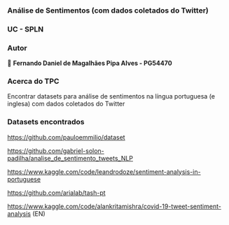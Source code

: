 ### Análise de Sentimentos (com dados coletados do Twitter)

### UC - SPLN

### Autor

👤 **Fernando Daniel de Magalhães Pipa Alves - PG54470**

### Acerca do TPC

Encontrar datasets para análise de sentimentos na língua portuguesa (e inglesa) com dados coletados do Twitter

### Datasets encontrados

https://github.com/pauloemmilio/dataset

https://github.com/gabriel-solon-padilha/analise_de_sentimento_tweets_NLP

https://www.kaggle.com/code/leandrodoze/sentiment-analysis-in-portuguese

https://github.com/arialab/tash-pt

https://www.kaggle.com/code/alankritamishra/covid-19-tweet-sentiment-analysis (EN)





